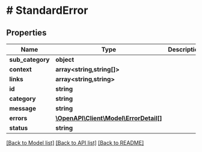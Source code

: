 # # StandardError

## Properties

Name | Type | Description | Notes
------------ | ------------- | ------------- | -------------
**sub_category** | **object** |  | [optional]
**context** | **array<string,string[]>** |  |
**links** | **array<string,string>** |  |
**id** | **string** |  | [optional]
**category** | **string** |  |
**message** | **string** |  |
**errors** | [**\OpenAPI\Client\Model\ErrorDetail[]**](ErrorDetail.md) |  |
**status** | **string** |  |

[[Back to Model list]](../../README.md#models) [[Back to API list]](../../README.md#endpoints) [[Back to README]](../../README.md)
